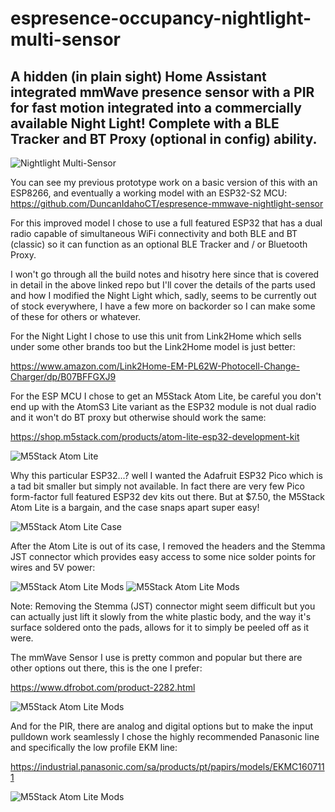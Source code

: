 # espresence-occupancy-nightlight-multi-sensor
## A hidden (in plain sight) Home Assistant integrated mmWave presence sensor with a PIR for fast motion integrated into a commercially available Night Light! Complete with a BLE Tracker and BT Proxy (optional in config) ability.

![Nightlight Multi-Sensor](/static/images/finished%20product.jpg)

You can see my previous prototype work on a basic version of this with an ESP8266, and eventually a working model with an ESP32-S2 MCU:
  https://github.com/DuncanIdahoCT/espresence-mmwave-nightlight-sensor

For this improved model I chose to use a full featured ESP32 that has a dual radio capable of simultaneous WiFi connectivity and both BLE and BT (classic) so it can function as an optional BLE Tracker and / or Bluetooth Proxy.

I won't go through all the build notes and hisotry here since that is covered in detail in the above linked repo but I'll cover the details of the parts used and how I modified the Night Light which, sadly, seems to be currently out of stock everywhere, I have a few more on backorder so I can make some of these for others or whatever.

For the Night Light I chose to use this unit from Link2Home which sells under some other brands too but the Link2Home model is just better:

  https://www.amazon.com/Link2Home-EM-PL62W-Photocell-Change-Charger/dp/B07BFFGXJ9

For the ESP MCU I chose to get an M5Stack Atom Lite, be careful you don't end up with the AtomS3 Lite variant as the ESP32 module is not dual radio and it won't do BT proxy but otherwise should work the same:

  https://shop.m5stack.com/products/atom-lite-esp32-development-kit

![M5Stack Atom Lite](/static/images/M5Stack%20Atom%20Lite%20(esp32%20pico).jpg)

Why this particular ESP32...? well I wanted the Adafruit ESP32 Pico which is a tad bit smaller but simply not available. In fact there are very few Pico form-factor full featured ESP32 dev kits out there. But at $7.50, the M5Stack Atom Lite is a bargain, and the case snaps apart super easy!

![M5Stack Atom Lite Case](/static/images/empty%20atom%20case.jpg)

After the Atom Lite is out of its case, I removed the headers and the Stemma JST connector which provides easy access to some nice solder points for wires and 5V power:

![M5Stack Atom Lite Mods](/static/images/remove%20these.jpg)
![M5Stack Atom Lite Mods](/static/images/back%20of%20esp32%20mcu.jpg)

Note: Removing the Stemma (JST) connector might seem difficult but you can actually just lift it slowly from the white plastic body, and the way it's surface soldered onto the pads, allows for it to simply be peeled off as it were.

The mmWave Sensor I use is pretty common and popular but there are other options out there, this is the one I prefer:

  https://www.dfrobot.com/product-2282.html

![M5Stack Atom Lite Mods](/static/images/connecting%20radar%20to%20mcu.jpg)

And for the PIR, there are analog and digital options but to make the input pulldown work seamlessly I chose the highly recommended Panasonic line and specifically the low profile EKM line:

  https://industrial.panasonic.com/sa/products/pt/papirs/models/EKMC1607111

![M5Stack Atom Lite Mods](/static/images/PIR%20sensor.jpg)



